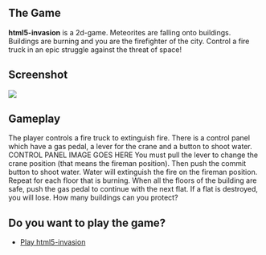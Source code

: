 ## The Game

**html5-invasion** is a 2d-game.
Meteorites are falling onto buildings. Buildings are burning and you are the firefighter of the city.
Control a fire truck in an epic struggle against the threat of space!

## Screenshot

<img src="http://i.imgur.com/lxZrD.png" style="border:0;">

## Gameplay

The player controls a fire truck to extinguish fire.
There is a control panel which have a gas pedal, a lever for the crane and a button to shoot water.
CONTROL PANEL IMAGE GOES HERE
You must pull the lever to change the crane position (that means the fireman position). Then push the commit button to shoot water. Water will extinguish the fire on the fireman position. Repeat for each floor that is burning.
When all the floors of the building are safe, push the gas pedal to continue with the next flat.
If a flat is destroyed, you will lose. How many buildings can you protect?

## Do you want to play the game?

* [Play html5-invasion](http://binary-sequence.appspot.com/html5-invasion/)
